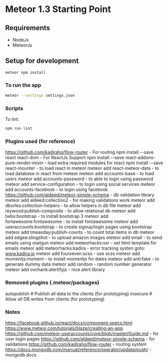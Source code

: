 # Meteor 1.3 Starting Point

## Requirements
- NodeJs
- MeteorJs

## Setup for development

```shell
meteor npm install
```

### To run the app

```bash
meteor --settings settings.json
```

### Scripts

To lint:

```bash
npm run lint
```

### Plugins used (for reference)
https://github.com/kadirahq/flow-router - For routing
npm install --save react react-dom - For ReactJs Support
npm install --save react-addons-pure-render-mixin - load extra required modules for react
npm install --save react-mounter - to load react in meteor
meteor add react-meteor-data - to load database in react from meteor
meteor add accounts-base - to load users
meteor add accounts-password - to able to login using password
meteor add service-configuration - to login using social services
meteor add accounts-facebook - to login using facebook
https://github.com/aldeed/meteor-simple-schema - db validation library
meteor add aldeed:collection2 -  for making validations work
meteor add dburles:collection-helpers - to allow helpers in db file
meteor add reywood:publish-composite - to allow relational db
meteor add twbs:bootstrap - to install bootstrap 3
meteor add fortawesome:fontawesome - to install fontawesome
meteor add useraccounts:bootstrap - to create signup/login pages using bootstrap
meteor add tmeasday:publish-counts - to count total items in db
meteor add edgee:slingshot - to upload amazon images
meteor add email - to send emails using mailgun
meteor add meteorhacks:ssr - set html template for emails
meteor add meteorhacks:kadira - error tracking systen goto: www.kadira.io
meteor add fourseven:scss - use scss
meteor add momentjs:moment - to install momentjs for dates
meteor add anti:fake - to generate dummy data
meteor add random - random number generator
meteor add ovcharik:alertifyjs - nice alert library

### Removed plugins (.meteor/packages)
autopublish             # Publish all data to the clients (for prototyping)
insecure                # Allow all DB writes from clients (for prototyping)

### Notes
https://facebook.github.io/react/docs/component-specs.html
https://www.meteor.com/tutorials/blaze/creating-an-app
https://github.com/meteor-useraccounts/core/blob/master/Guide.md - for user login pages
https://github.com/aldeed/meteor-simple-schema - for validations
https://github.com/kadirahq/flow-router - routing system
https://docs.mongodb.com/manual/reference/operator/update/push/ - mongodb docs